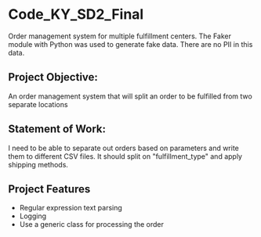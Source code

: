# Code_KY_SD2_Final
Order management system for multiple fulfillment centers. The Faker module with Python was used to generate fake data. There are no PII in this data. 

## Project Objective:
An order management system that will split an order to be fulfilled from two separate locations

## Statement of Work:
I need to be able to separate out orders based on parameters and write them to different CSV files. It should split on "fulfillment_type" and apply shipping methods. 

## Project Features
- Regular expression text parsing
- Logging
- Use a generic class for processing the order
